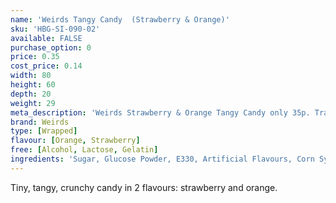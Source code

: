 ```yaml
---
name: 'Weirds Tangy Candy  (Strawberry & Orange)'
sku: 'HBG-SI-090-02'
available: FALSE
purchase_option: 0
price: 0.35
cost_price: 0.14
width: 80
height: 60
depth: 20
weight: 29
meta_description: 'Weirds Strawberry & Orange Tangy Candy only 35p. Traditional sweets and more at Humbugs Confectionery Store. Specialists in satisfying your sweet tooth!'
brand: Weirds
type: [Wrapped]
flavour: [Orange, Strawberry]
free: [Alcohol, Lactose, Gelatin]
ingredients: 'Sugar, Glucose Powder, E330, Artificial Flavours, Corn Syrup, Colours: E102, E129, E171. Glazing Agent: E903'
---
```

Tiny, tangy, crunchy candy in 2 flavours: strawberry and orange.